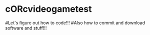 # cORcvideogametest
#Let's figure out how to code!!!
#Also how to commit and download software and stuff!!!
